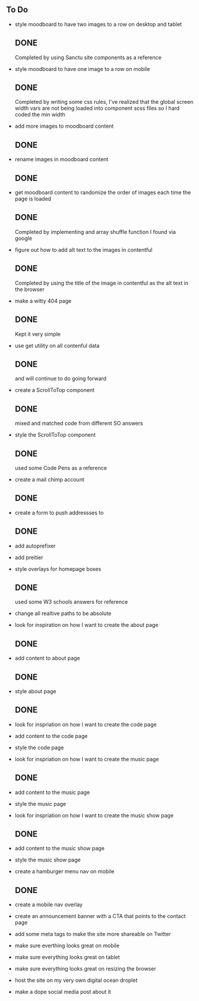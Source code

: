 ## To Do
- style moodboard to have two images to a row on desktop and tablet
  ## DONE
    Completed by using Sanctu site components as a reference

- style moodboard to have one image to a row on mobile
  ## DONE
    Completed by writing some css rules, I've realized that the global screen width vars are not being loaded into component scss files so I hard coded the min width

- add more images to moodboard content
  ## DONE

- rename images in moodboard content
  ## DONE

- get moodboard content to randomize the order of images each time the page is loaded
  ## DONE
    Completed by implementing and array shuffle function I found via google

- figure out how to add alt text to the images in contentful
  ## DONE
    Completed by using the title of the image in contentful as the alt text in the browser

- make a witty 404 page
  ## DONE
    Kept it very simple

- use get utility on all contenful data
  ## DONE
    and will continue to do going forward

- create a ScrollToTop component
  ## DONE
    mixed and matched code from different SO answers

- style the ScrollToTop component
  ## DONE
    used some Code Pens as a reference

- create a mail chimp account
  ## DONE
- create a form to push addressses to
  ## DONE

- add autoprefixer
- add preitier

- style overlays for homepage boxes
  ## DONE
    used some W3 schools answers for reference

- change all realtive paths to be absolute

- look for inspiration on how I want to create the about page
  ## DONE
- add content to about page
  ## DONE
- style about page
  ## DONE

- look for inspriation on how I want to create the code page
- add content to the code page
- style the code page

- look for inspriation on how I want to create the music page
  ## DONE
- add content to the music page
- style the music page

- look for inspriation on how I want to create the music show page
  ## DONE
- add content to the music show page
- style the music show page

- create a hamburger menu nav on mobile
  ## DONE
- create a mobile nav overlay
- create an announcement banner with a CTA that points to the contact page

- add some meta tags to make the site more shareable on Twitter

- make sure everthing looks great on mobile
- make sure everything looks great on tablet
- make sure everything looks great on resizing the browser

- host the site on my very own digital ocean droplet
- make a dope social media post about it
